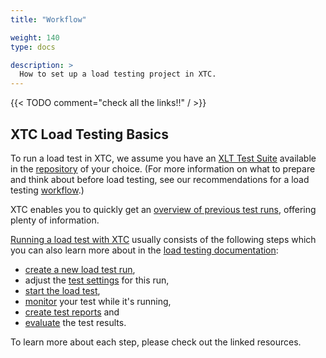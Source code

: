 ```yaml
---
title: "Workflow"

weight: 140
type: docs

description: >
  How to set up a load testing project in XTC.
---
```


{{< TODO comment="check all the links!!" / >}}

## XTC Load Testing Basics

To run a load test in XTC, we assume you have an [XLT Test Suite](../../../load-testing/manual/060-test-development/) available in the [repository](#define-the-test-suite-repository) of your choice. (For more information on what to prepare and think about before load testing, see our recommendations for a load testing [workflow](../../../load-testing/manual/050-workflow/).)

XTC enables you to quickly get an [overview of previous test runs](../01-features/#view-load-tests-in-xtc), offering plenty of information. 

[Running a load test with XTC](#run-a-load-test) usually consists of the following steps which you can also learn more about in the [load testing documentation](../../../load-testing):

* [create a new load test run](../150-create-lt),
* adjust the [test settings](../155-lt-settings) for this run, 
* [start the load test](../160-start-lt),
* [monitor](../170-monitor-lt) your test while it's running,
* [create test reports](../180-reports) and
* [evaluate](../190-evaluation) the test results.

To learn more about each step, please check out the linked resources.